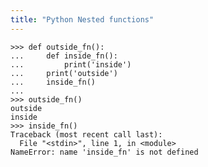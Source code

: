 ```yaml
---
title: "Python Nested functions"
---
```


    >>> def outside_fn():
    ...     def inside_fn():
    ...         print('inside')
    ...     print('outside')
    ...     inside_fn()
    ...
    >>> outside_fn()
    outside
    inside
    >>> inside_fn()
    Traceback (most recent call last):
      File "<stdin>", line 1, in <module>
    NameError: name 'inside_fn' is not defined
